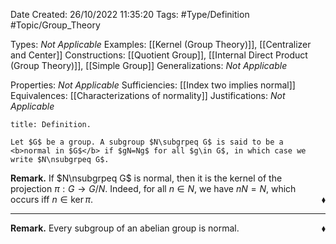 <div class="topSpace"></div>

Date Created: 26/10/2022 11:35:20
Tags: #Type/Definition #Topic/Group_Theory

Types: <i>Not Applicable</i>
Examples: [[Kernel (Group Theory)]], [[Centralizer and Center]]
Constructions: [[Quotient Group]], [[Internal Direct Product (Group Theory)]], [[Simple Group]]
Generalizations: <i>Not Applicable</i>

Properties: <i>Not Applicable</i>
Sufficiencies: [[Index two implies normal]]
Equivalences: [[Characterizations of normality]]
Justifications: <i>Not Applicable</i>

``` ad-Definition
title: Definition.

Let $G$ be a group. A subgroup $N\subgrpeq G$ is said to be a <b>normal in $G$</b> if $gN=Ng$ for all $g\in G$, in which case we write $N\nsubgrpeq G$.

```

<b>Remark.</b> If $N\nsubgrpeq G$ is normal, then it is the kernel of the projection $\pi:G\to G/N$. Indeed, for all $n\in N$, we have $nN=N$, which occurs iff $n\in\ker\pi$.<span style="float:right;">$\blacklozenge$</span>

---

<b>Remark.</b> Every subgroup of an abelian group is normal.<span style="float:right;">$\blacklozenge$</span>
